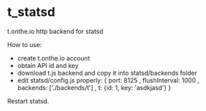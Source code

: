 t_statsd
========

t.onthe.io http backend for statsd

How to use:

- create t.onthe.io account
- obtain API id and key
- download t.js backend and copy it into statsd/backends folder
- edit statsd/config.js properly:
{
  port: 8125
, flushInterval: 1000
, backends: ['./backends/t']
, t: {id: 1, key: 'asdkjasd'}
}

Restart statsd.
